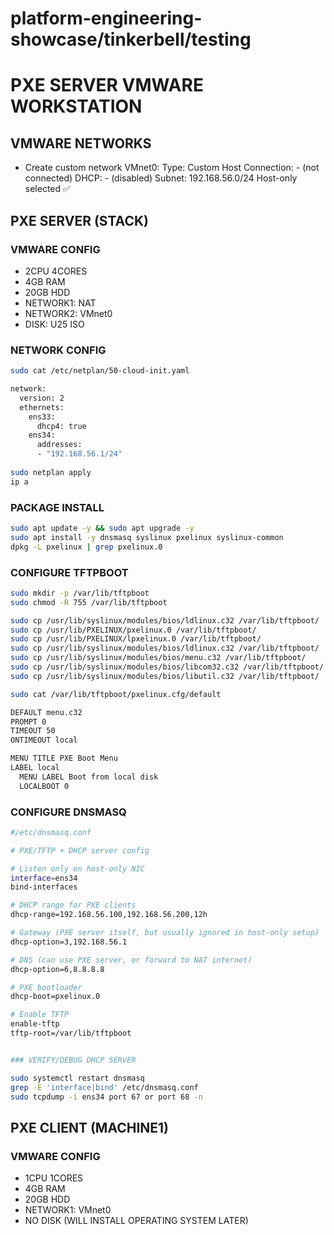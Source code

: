 # platform-engineering-showcase/tinkerbell/testing

# PXE SERVER VMWARE WORKSTATION

## VMWARE NETWORKS

* Create custom network VMnet0:
Type: Custom
Host Connection: - (not connected)
DHCP: - (disabled)
Subnet: 192.168.56.0/24
Host-only selected ✅

## PXE SERVER (STACK)

### VMWARE CONFIG

* 2CPU 4CORES
* 4GB RAM
* 20GB HDD
* NETWORK1: NAT
* NETWORK2: VMnet0
* DISK: U25 ISO

### NETWORK CONFIG

```bash
sudo cat /etc/netplan/50-cloud-init.yaml

network:
  version: 2
  ethernets:
    ens33:
      dhcp4: true
    ens34:
      addresses:
      - "192.168.56.1/24"
	  
sudo netplan apply
ip a
```

### PACKAGE INSTALL

```bash
sudo apt update -y && sudo apt upgrade -y
sudo apt install -y dnsmasq syslinux pxelinux syslinux-common
dpkg -L pxelinux | grep pxelinux.0
```

### CONFIGURE TFTPBOOT 

```bash
sudo mkdir -p /var/lib/tftpboot
sudo chmod -R 755 /var/lib/tftpboot

sudo cp /usr/lib/syslinux/modules/bios/ldlinux.c32 /var/lib/tftpboot/
sudo cp /usr/lib/PXELINUX/pxelinux.0 /var/lib/tftpboot/
sudo cp /usr/lib/PXELINUX/lpxelinux.0 /var/lib/tftpboot/
sudo cp /usr/lib/syslinux/modules/bios/ldlinux.c32 /var/lib/tftpboot/
sudo cp /usr/lib/syslinux/modules/bios/menu.c32 /var/lib/tftpboot/
sudo cp /usr/lib/syslinux/modules/bios/libcom32.c32 /var/lib/tftpboot/
sudo cp /usr/lib/syslinux/modules/bios/libutil.c32 /var/lib/tftpboot/

sudo cat /var/lib/tftpboot/pxelinux.cfg/default

DEFAULT menu.c32
PROMPT 0
TIMEOUT 50
ONTIMEOUT local

MENU TITLE PXE Boot Menu
LABEL local
  MENU LABEL Boot from local disk
  LOCALBOOT 0
```

### CONFIGURE DNSMASQ 

```bash
#/etc/dnsmasq.conf

# PXE/TFTP + DHCP server config

# Listen only on host-only NIC
interface=ens34
bind-interfaces

# DHCP range for PXE clients
dhcp-range=192.168.56.100,192.168.56.200,12h

# Gateway (PXE server itself, but usually ignored in host-only setup)
dhcp-option=3,192.168.56.1

# DNS (can use PXE server, or forward to NAT internet)
dhcp-option=6,8.8.8.8

# PXE bootloader
dhcp-boot=pxelinux.0

# Enable TFTP
enable-tftp
tftp-root=/var/lib/tftpboot


### VERIFY/DEBUG DHCP SERVER
```

```bash
sudo systemctl restart dnsmasq
grep -E 'interface|bind' /etc/dnsmasq.conf
sudo tcpdump -i ens34 port 67 or port 68 -n
``` 

## PXE CLIENT (MACHINE1)

### VMWARE CONFIG

* 1CPU 1CORES
* 4GB RAM
* 20GB HDD
* NETWORK1: VMnet0
* NO DISK (WILL INSTALL OPERATING SYSTEM LATER)

